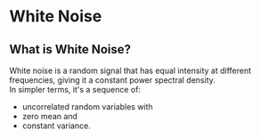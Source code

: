 # White Noise
## What is White Noise?
White noise is a random signal that has equal intensity at different frequencies, giving it a constant power spectral density.
<br /> 
In simpler terms, it's a sequence of: <br /> 
- uncorrelated random variables with
- zero mean and
- constant variance.
